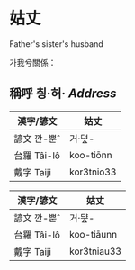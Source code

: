 # 姑丈

Father's sister's husband

가我兮關係：

## 稱呼 칑·허· _Address_

漢字/諺文 | 姑丈
--- | ---
諺文 깐-뿐ˆ | 거·뎌ᇫ-
台羅 Tâi-lô | koo-tiōnn
戴字 Taiji | kor3tnio33


漢字/諺文 | 姑丈
--- | ---
諺文 깐-뿐ˆ | 거·ᄃᆤᇫ-
台羅 Tâi-lô | koo-tiāunn
戴字 Taiji | kor3tniau33


